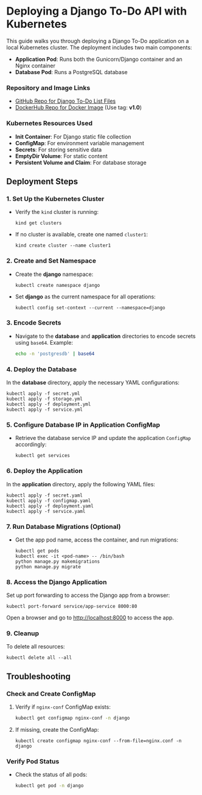 # Deploying a Django To-Do API with Kubernetes

This guide walks you through deploying a Django To-Do application on a local Kubernetes cluster. The deployment includes two main components:
- **Application Pod**: Runs both the Gunicorn/Django container and an Nginx container
- **Database Pod**: Runs a PostgreSQL database

### Repository and Image Links
- [GitHub Repo for Django To-Do List Files](https://github.com/Asiwomex/django-todolist)
- [DockerHub Repo for Docker Image](https://hub.docker.com/repository/docker/asiwomex/django-todolist/general) (Use tag: **v1.0**)

### Kubernetes Resources Used
- **Init Container**: For Django static file collection
- **ConfigMap**: For environment variable management
- **Secrets**: For storing sensitive data
- **EmptyDir Volume**: For static content
- **Persistent Volume and Claim**: For database storage

## Deployment Steps

### 1. Set Up the Kubernetes Cluster
- Verify the `kind` cluster is running:
  ```
  kind get clusters
  ```
- If no cluster is available, create one named `cluster1`:
  ```
  kind create cluster --name cluster1
  ```

### 2. Create and Set Namespace
- Create the **django** namespace:
  ```
  kubectl create namespace django
  ```
- Set **django** as the current namespace for all operations:
  ```
  kubectl config set-context --current --namespace=django
  ```

### 3. Encode Secrets
- Navigate to the **database** and **application** directories to encode secrets using `base64`. Example:
  ```bash
  echo -n 'postgresdb' | base64
  ```

### 4. Deploy the Database
In the **database** directory, apply the necessary YAML configurations:
```
kubectl apply -f secret.yml
kubectl apply -f storage.yml
kubectl apply -f deployment.yml
kubectl apply -f service.yml
```

### 5. Configure Database IP in Application ConfigMap
- Retrieve the database service IP and update the application `ConfigMap` accordingly:
  ```
  kubectl get services
  ```

### 6. Deploy the Application
In the **application** directory, apply the following YAML files:
```
kubectl apply -f secret.yaml
kubectl apply -f configmap.yaml
kubectl apply -f deployment.yaml
kubectl apply -f service.yaml
```

### 7. Run Database Migrations (Optional)
- Get the app pod name, access the container, and run migrations:
  ```
  kubectl get pods
  kubectl exec -it <pod-name> -- /bin/bash
  python manage.py makemigrations
  python manage.py migrate
  ```

### 8. Access the Django Application
Set up port forwarding to access the Django app from a browser:
```
kubectl port-forward service/app-service 8000:80
```
Open a browser and go to [http://localhost:8000](http://localhost:8000) to access the app.

### 9. Cleanup
To delete all resources:
```
kubectl delete all --all
```

## Troubleshooting

### Check and Create ConfigMap
1. Verify if `nginx-conf` ConfigMap exists:
   ```bash
   kubectl get configmap nginx-conf -n django
   ```
2. If missing, create the ConfigMap:
   ```
   kubectl create configmap nginx-conf --from-file=nginx.conf -n django
   ```

### Verify Pod Status
- Check the status of all pods:
  ```bash
  kubectl get pod -n django
  ```

